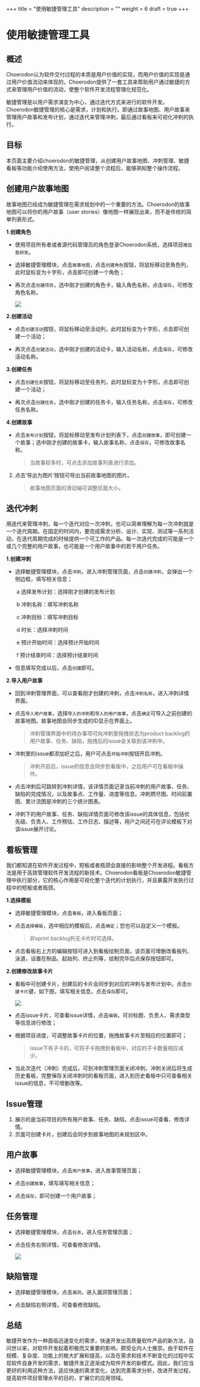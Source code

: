 ﻿+++
title = "使用敏捷管理工具"
description = ""
weight = 6
draft = true
+++

# 使用敏捷管理工具
## 概述
Choerodon认为软件交付过程的本质是用户价值的实现，而用户价值的实现是通过用户价值流动来体现的，Choerodon提供了一套工具来帮助用户通过敏捷的方式来管理用户价值的流动，使整个软件开发流程管理化规范化。

敏捷管理是以用户需求演变为中心，通过迭代方式来进行的软件开发。Choerodon敏捷管理的核心是需求，计划和执行。即通过故事地图、用户故事来管理用户故事和发布计划，通过迭代来管理冲刺，最后通过看板来可视化冲刺的执行。

## 目标

本页面主要介绍choerodon的敏捷管理，从创建用户故事地图、冲刺管理、敏捷看板等功能介绍使用方法，使用户阅读整个流程后，能够熟知整个操作流程。

<h2 id="1">创建用户故事地图</h2>

故事地图已经成为敏捷管理在需求规划中的一个重要的方法。Choerodon的故事地图可以将你的用户故事（user stories）像地图一样展现出来，而不是传统的简单列表形式。

 **1.创建角色**
 

 - 使用项目所有者或者源代码管理员的角色登录Choerodon系统，选择项目`猪齿鱼研发`。
 
 - 选择敏捷管理模块，点击`故事地图`，点击`创建角色`按钮，将鼠标移动至角色列，此时鼠标变为十字形，点击即可创建一个角色；
 
 - 再次点击`创建项目`，选中刚才创建的角色卡，输入角色名称，点击`保存`，可修改角色名称。

      ![](/docs/quick-start/image/story-map.png)
  

 **2.创建活动**

 - 点击`创建活动`按钮，将鼠标移动至活动列，此时鼠标变为十字形，点击即可创建一个活动；
 
 - 再次点击`创建活动`，选中刚才创建的活动卡，输入活动名称，点击`保存`，可修改活动名称。

**3.创建任务**

 - 点击`创建任务`按钮，将鼠标移动至任务列，此时鼠标变为十字形，点击即可创建一个活动；
 
 - 再次点击`创建任务`，选中刚才创建的任务卡，输入任务名称，点击`保存`，可修改任务名称。

**4.创建故事**


 - 点击`发布计划`按钮，将鼠标移动至发布计划列表下，点击`创建故事`，即可创建一个故事；选中刚才创建的故事卡，输入故事名称，点击`保存`，可修改故事名称。
   <blockquote class="note">
     当故事较多时，可点击添加故事列表进行添加。
    </blockquote>
2. 点击‘导出为图片’按钮可导出当前故事地图的图片。
   <blockquote class="note">
    故事地图页面的滑动轴可调整压面大小。
    </blockquote>

<h2 id="1">迭代冲刺</h2>

用迭代来管理冲刺，每一个迭代对应一次冲刺，也可以简单理解为每一次冲刺就是一个迭代周期。在固定的时间内，要完成需求分析、设计、实现、测试等一系列活动，在迭代周期完成的时候提供一个可工作的产品。每一次迭代完成的可能是一个或几个完整的用户故事，也可能是一个用户故事中的若干用户任务。

**1.创建冲刺**

 - 选择敏捷管理模块，点击`冲刺`，进入冲刺管理页面，点击`创建冲刺`，会弹出一个侧边框，填写相关信息；
 
　　a 选择发布计划：选择刚才创建的发布计划
	
　　b 冲刺名称：填写冲刺名称

　　c 冲刺目标：填写冲刺目标

　　d 时长：选择冲刺时间
	
　　e 预计开始时间：选择预计开始时间
	
　　f 预计结束时间：选择预计结束时间

 - 信息填写完成以后，点击`创建`即可。

**2.导入用户故事**

 - 回到冲刺管理界面，可以查看刚才创建的冲刺，点击`冲刺名称`，进入冲刺详情界面。
 
 - 点击`导入用户故事`，选择`导入的冲刺`和`导入的用户故事`，点击`确定`可导入之前创建的故事地图。故事地图会同步生成的ID显示在界面上。
 
    <blockquote class="note">
   冲刺管理界面中的待办事项可向冲刺里拖拽状态为product backlog的用户故事、任务、缺陷，拖拽后的issue会关联到该冲刺中。
    </blockquote>
	
 - 冲刺里的issue都添加好之后，用户可点击`开始冲刺`按钮开启冲刺。
 
    <blockquote class="note">
    冲刺开启后，issue的信息会同步到看板中，之后用户可在看板中操作。
    </blockquote>

 
 - 点击冲刺后可跳转到冲刺详情，该详情页面记录当前冲刺的用户故事、任务、缺陷的完成情况，以及故事点、工作量、进度等信息。冲刺燃尽图、时间前置图、累计流图是冲刺的三个统计图表。
 
 - 冲刺下的用户故事、任务、缺陷详情页面可修改该issue的具体信息，包括优先级、负责人、工作预估、工作日志、描述等，用户之间还可在评论模板下对该issue展开讨论。

<h2 id="1">看板管理</h2>

我们都知道在软件开发过程中，短板或者瓶颈会直接的影响整个开发进程。看板方法是用于高效管理软件开发流程的新技术。Choerodon看板是Choerodon敏捷管理中执行部分，它的核心作用是可视化整个迭代的计划执行，并且暴露开发执行过程中的短板或者瓶颈。

**1.选择模板**

 - 选择敏捷管理模块，点击`看板`，进入看板页面；
 
 - 点击`选择模板`，选中相应的模板后，点击`确定`；您也可以自定义一个模板。
   <blockquote class="warning">
      非sprint  backlog列无卡片时可选择。
    </blockquote>
 - 点击看板右上方的编辑按钮可进入到看板绘制页面，该页面可增删改看板列、泳道，设置在制品、起始列、终止列等，绘制完毕后点保存按钮即可。
 
 **2.创建修改故事卡片**
 
 - 看板中可创建卡片，创建后的卡片会同步到对应的冲刺与发布计划中。点击`创建卡片`键，如下图，填写相关信息，点击`保存`即可。
 
      ![](/docs/quick-start/image/kanban.png)
	  
 - 点击issue卡片，可查看issue详情，点击`编辑`，可对标题、负责人、需求类型等信息进行修改；
 
 - 根据项目进度，可调整故事卡片的位置，拖拽故事卡片至相应的位置即可；
    <blockquote class="note">
     issue下有子卡的，可将子卡拖拽到看板中，对应的子卡数量相应减少。
    </blockquote>
 
 - 当此次迭代（冲刺）完成后，可到冲刺管理页面关闭冲刺，冲刺关闭后将生成历史看板，完整保存关闭冲刺时的看板页面，进入到历史看板中只可查看相关issue的信息，不可增删改等。

<h2 id="1">Issue管理</h2>

 1. 展示的是当前项目的所有用户故事、任务、缺陷，点击issue可查看、修改详情。
 2. 页面可创建卡片，创建后会同步到故事地图的未规划区中。

<h2 id="1">用户故事</h2>

 - 选择敏捷管理模块，点击`用户故事`，进入故事管理页面；
 
 - 点击`创建故事`，填写填写相关信息；
	  
 - 点击`保存`，即可创建一个用户故事；


<h2 id="1">任务管理</h2>

 - 选择敏捷管理模块，点击`任务`，进入任务管理页面；
 
 - 点击任务右侧详情，可查看修改详情。
	  
      ![](/docs/quick-start/image/renwu.png)


<h2 id="1">缺陷管理</h2>

 - 选择敏捷管理模块，点击`漏洞`，进入漏洞管理页面；
	  
 - 点击缺陷右侧详情，可查看修改缺陷。
 

<h2 id="1">总结</h2>

敏捷开发作为一种面临迅速变化的需求，快速开发出高质量软件产品的新方法，自问世以来，对软件开发起着积极而又重要的影响，颇受业内人士推崇。由于软件在规模、复杂度、功能上的极大扩展和提高，以及在需求和技术不断变化的过程中实现软件自身开发的需求，敏捷开发正逐渐成为软件开发的新模式。因此，我们应当更好的利用这种方法，适应快速的需求变化，达到完善需求分析，改进开发过程，提高软件项目管理水平的目的，扩展它的应用领域。